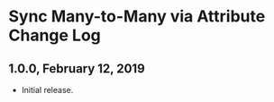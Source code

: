 Sync Many-to-Many via Attribute Change Log
==========================================

1.0.0, February 12, 2019
------------------------

- Initial release.
